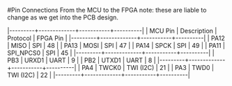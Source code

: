 #Pin Connections From the MCU to the FPGA
note: these are liable to change as we get into the PCB design.

|---------+-------------+-----------+----------|
| MCU Pin | Description | Protocol  | FPGA Pin |
|---------+-------------+-----------+----------|
| PA12    | MISO        | SPI       | 48       |
| PA13    | MOSI        | SPI       | 47       |
| PA14    | SPCK        | SPI       | 49       |
| PA11    | SPI_NPCS0   | SPI       | 45       |
|---------+-------------+-----------+----------|
| PB3     | URXD1       | UART      | 9        |
| PB2     | UTXD1       | UART      | 8        |
|---------+-------------+-----------+----------|
| PA4     | TWCK0       | TWI (I2C) | 21       |
| PA3     | TWD0        | TWI (I2C) | 22       |
|---------+-------------+-----------+----------|

